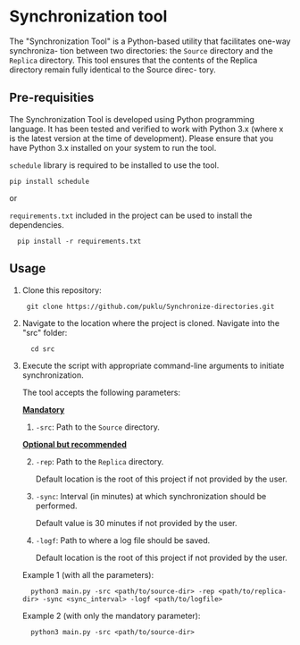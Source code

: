 # Synchronization tool

The "Synchronization Tool" is a Python-based utility that facilitates one-way synchroniza-
tion between two directories: the `Source` directory and the `Replica` directory. This tool
ensures that the contents of the Replica directory remain fully identical to the Source direc-
tory.

## Pre-requisities
The Synchronization Tool is developed using Python programming language. It has
been tested and verified to work with Python 3.x (where x is the latest version at
the time of development). Please ensure that you have Python 3.x installed on your
system to run the tool.


`schedule` library is required to be installed to use the tool.

    pip install schedule

or 

`requirements.txt` included in the project can be used to install the dependencies.

      pip install -r requirements.txt

## Usage
1. Clone this repository:
    
        git clone https://github.com/puklu/Synchronize-directories.git

2. Navigate to the location where the project is cloned. Navigate into the "src" folder:
    
         cd src

3. Execute the script with appropriate command-line arguments to initiate synchronization. 

   The tool accepts the following parameters:

   <u><strong>Mandatory</strong></u>
 
   1. `-src`: Path to the `Source` directory.

   <u><strong>Optional but recommended</strong></u>

   2. `-rep`: Path to the `Replica` directory.
   
         Default location is the root of this project if not provided by the user.

   3. `-sync`: Interval (in minutes) at which synchronization should be performed.
    
         Default value is 30 minutes if not provided by the user.

   4. `-logf`: Path to where a log file should be saved. 

         Default location is the root of this project if not provided by the user.

   Example 1 (with all the parameters):

         python3 main.py -src <path/to/source-dir> -rep <path/to/replica-dir> -sync <sync_interval> -logf <path/to/logfile>

   Example 2 (with only the mandatory parameter):

         python3 main.py -src <path/to/source-dir>
